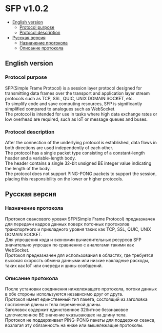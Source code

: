 # SFP v1.0.2
- [English version](#english-version)  
    - [Protocol purpose](#protocol-purpose)  
    - [Protocol description](#protocol-description)  
- [Русская версия](#русская-версия)  
    - [Назначение протокола](#назначение-протокола)  
    - [Описание протокола](#описание-протокола)  
## English version
### Protocol purpose
SFP(Simple Frame Protocol) is a session layer protocol designed for transmitting data frames over the transport and application layer stream protocols such as TCP, SSL, QUIC, UNIX DOMAIN SOCKET, etc.  
To simplify code and save computing resources, SFP is significantly simplified compared to analogues such as WebSocket.  
The protocol is intended for use in tasks where high data exchange rates or low overhead are required, such as IoT or message queues and buses.   
### Protocol description
After the connection of the underlying protocol is established, data flows in both directions are used independently of each other.  
The protocol has a single packet type consisting of a constant-length header and a variable-length body.  
The header contains a single 32-bit unsigned BE integer value indicating the length of the body.  
The protocol does not support PING-PONG packets to support the session, placing this responsibility on the lower or higher protocols.  
## Русская версия
### Назначение протокола
Протокол сеансового уровня SFP(Simple Frame Protocol) предназначен для передачи кадров данных поверх поточных протоколов транспортного и прикладного уровня таких как TCP, SSL, QUIC, UNIX DOMAIN SOCKET.  
Для упрощения кода и экономии вычислительных ресурсов SFP значительно упрощен по сравнению с аналогами такими как WebSocket.  
Протокол предназначен для использования в областях, где требуется высокая скорость обмена данными или низкие накладные расходы, таких как IoT или очереди и шины сообщений.  
### Описание протокола
После установки соединения нижележащего протокола, потоки данных в обе стороны используются независимо друг от друга.  
Протокол имеет единственный тип пакета, состоящий из заголовка постоянной длины и тела переменной длины.  
Заголовок содержит единственное 32битное беззнаковое целочисленное BE значение указывающее на длину тела.  
Протокол не поддерживает PING-PONG пакеты для поддержки сеанса, возлагая эту обязанность на ниже или вышележащие протоколы.  
